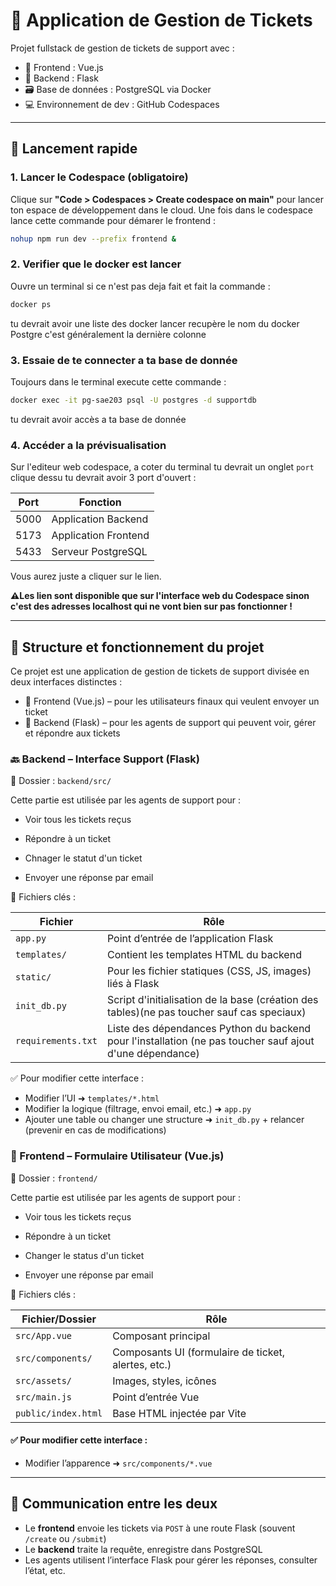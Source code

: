 # 🎫 Application de Gestion de Tickets

Projet fullstack de gestion de tickets de support avec :
- 🎨 Frontend : Vue.js
- 🧠 Backend : Flask
- 🗃️ Base de données : PostgreSQL via Docker
- 💻 Environnement de dev : GitHub Codespaces

---

## 🚀 Lancement rapide

### 1. Lancer le Codespace (obligatoire)

Clique sur **"Code > Codespaces > Create codespace on main"** pour lancer ton espace de développement dans le cloud. Une fois dans le codespace lance cette commande pour démarer le frontend : 

```bash
nohup npm run dev --prefix frontend &
```

### 2. Verifier que le docker est lancer

Ouvre un terminal si ce n'est pas deja fait et fait la commande :

```bash
docker ps
```

tu devrait avoir une liste des docker lancer recupère le nom du docker Postgre c'est généralement la dernière colonne

### 3. Essaie de te connecter a ta base de donnée

Toujours dans le terminal execute cette commande :

```bash
docker exec -it pg-sae203 psql -U postgres -d supportdb
```
tu devrait avoir accès a ta base de donnée

### 4. Accéder a la prévisualisation

Sur l'editeur web codespace, a coter du terminal tu devrait un onglet `port` clique dessu tu devrait avoir 3 port d'ouvert :

| Port | Fonction             |
|------|----------------------|
| 5000 | Application Backend  |
| 5173 | Application Frontend |
| 5433 | Serveur PostgreSQL   |

Vous aurez juste a cliquer sur le lien.

**⚠️Les lien sont disponible que sur l'interface web du Codespace sinon c'est des adresses localhost qui ne vont bien sur pas fonctionner !**

---
## 🧠 Structure et fonctionnement du projet

Ce projet est une application de gestion de tickets de support divisée en deux interfaces distinctes :

- 🎨 Frontend (Vue.js) – pour les utilisateurs finaux qui veulent envoyer un ticket
- 🧠 Backend (Flask) – pour les agents de support qui peuvent voir, gérer et répondre aux tickets

### 🔙 Backend – Interface Support (Flask)

📁 Dossier : `backend/src/`

Cette partie est utilisée par les agents de support pour :

- Voir tous les tickets reçus

- Répondre à un ticket

- Chnager le statut d'un ticket

- Envoyer une réponse par email

📌 Fichiers clés :

| Fichier            | Rôle                                                                                                     |
|--------------------|----------------------------------------------------------------------------------------------------------|
| `app.py`           | Point d’entrée de l’application Flask                                                                    |
| `templates/`       | Contient les templates HTML du backend                                                                   |
| `static/`          | Pour les fichier statiques (CSS, JS, images) liés à Flask                                                |
| `init_db.py`       | Script d'initialisation de la base (création des tables)(ne pas toucher sauf cas speciaux)                                 |
| `requirements.txt` | Liste des dépendances Python du backend pour l'installation (ne pas toucher sauf ajout d'une dépendance) |

✅ Pour modifier cette interface :
- Modifier l’UI ➜ `templates/*.html`
- Modifier la logique (filtrage, envoi email, etc.) ➜ `app.py`
- Ajouter une table ou changer une structure ➜ `init_db.py` + relancer (prevenir en cas de modifications)

### 🎨 Frontend – Formulaire Utilisateur (Vue.js)

📁 Dossier : `frontend/`

Cette partie est utilisée par les agents de support pour :

- Voir tous les tickets reçus

- Répondre à un ticket

- Changer le status d'un ticket

- Envoyer une réponse par email

📌 Fichiers clés :

| Fichier/Dossier               | Rôle |
|-------------------------------|------|
| `src/App.vue`                 | Composant principal |
| `src/components/`             | Composants UI (formulaire de ticket, alertes, etc.) |
| `src/assets/`                 | Images, styles, icônes |
| `src/main.js`                 | Point d’entrée Vue |
| `public/index.html`           | Base HTML injectée par Vite |

#### ✅ Pour modifier cette interface :
- Modifier l’apparence ➜ `src/components/*.vue`

---

## 🔗 Communication entre les deux

- Le **frontend** envoie les tickets via `POST` à une route Flask (souvent `/create` ou `/submit`)
- Le **backend** traite la requête, enregistre dans PostgreSQL
- Les agents utilisent l’interface Flask pour gérer les réponses, consulter l’état, etc.